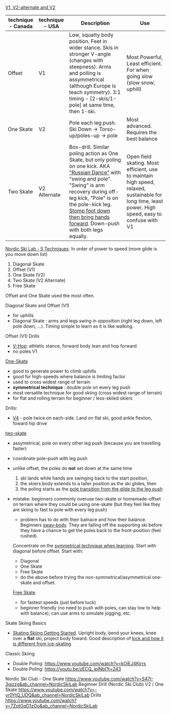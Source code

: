 

[V1, V2-alternate and V2](https://youtu.be/_KxUZkVcqpk)


|technique - Canada|technique - USA|Description|Use|
|--|--|--|--|
|Offset|V1|Low, squatty body position. Feet in wider stance.  Skis in stronger V-angle (changes with steepness).  Arms and polling is assymmetrical (although Europe is teach symmetry). 3:1 timing - [2-skis/1-pole] at same time, then 1-ski.   |Most Powerful, Least efficient.   For when going slow (slow snow, uphill)|
|One Skate|V2|Pole each leg push.  Ski Down -> Torso-up/poles-up -> pole|Most advanced.  Requires the best balance|
|Two Skate|V2 Alternate|Box-drill.  Similar poling action as One Skate, but only poling on one kick.   AKA ["Russian Dance"](https://www.youtube.com/watch?v=i2vfnmRfYCk) with "swing and pole".  "Swing" is arm recovery during off-leg kick, "Pole" is on the pole-kick leg. [Stomp foot down then bring hands forward](https://youtu.be/i2vfnmRfYCk?t=73).  Down-push with both legs equally.|Open field skating.  Most efficient, use to maintain high speed, relaxed, sustainable for long time, least power.  High speed, easy to confuse with V1|

[Nordic Ski Lab - 5 Techniques](https://www.youtube.com/watch?v=QEJnPtrtri4).  In order of power to speed (more glide is you move down list)
1. Diagonal Skate
1. Offset (V1)
1. One Skate (V2)
1. Two Skate (V2 Alternate)
1. Free Skate

Offset and One Skate used the most often.

Diagonal Skate and Offset (V1)
- for uphills
- Diagonal Skate : arms and legs swing in opposition (right leg down, left pole down, ...).  Timing simple to learn as it is like walking.

Offset (V1) Drills
- [V-Hop](https://youtu.be/bnFM5x6jYxo?t=38): athletic stance, forward body lean and hop forward
- no poles V1



[One-Skate](https://youtu.be/QEJnPtrtri4?t=248)
- good to generate power to climb uphills
- good for high-speeds where balance is limiting factor
- used to cross widest range of terrain
- __symmetrical technique__ : double pole on every leg push
- most versatile technique for good skiing (cross widest range of terrain)
- for flat and rolling terrain for beginner / less-skiled skiers  

Drills:
- [V4](https://youtu.be/bnFM5x6jYxo?t=86) - pole twice on each-side.  Land on flat ski, good ankle flexiion, foward hip drive



[two-skate](https://youtu.be/QEJnPtrtri4?t=290)
- assymetrical, pole on every other leg push (because you are travelling faster)
- coordinate pole-push with leg push
- unlike offset, the poles do __not__ set down at the same time
  1. ski lands while hands are swinging back to the start position,
  2. the skiers body extends to a taller position as the ski glides, then
  3. the poling starts as the [pole transition from the glide to the leg push](https://youtu.be/QEJnPtrtri4?t=328)
- mistake: beginners commonly overuse two-skate or homemade-offset on terrain where they could be using one-skate (but they feel like they are skiing to fast to pole with every leg push)
  - problem has to do with their balnace and how their balance.   Beginners [sway-body](https://youtu.be/QEJnPtrtri4?t=362).  They are falling off the supporting ski before they have a chance to get the poles back to the front-position (feel rushed).  

  Concentrate on the [symmetrical technique when learning](https://youtu.be/QEJnPtrtri4?t=390).  Start with diagonal before offset.  Start with:
  - Diagonal
  - One Skate
  - Free Skate
  - do the above before trying the non-symmetrical/asymmetrical one-skate and offset.

  [Free Skate](https://youtu.be/QEJnPtrtri4?t=417)
  - for fastest speeds (just before tuck)
  - beginner friendly (no need to push with poles, can stay low to help with balance), can use arms to simulate jogging, etc.

Skate Skiing Basics
- [Skating Skiing Getting Started](https://www.youtube.com/watch?v=5WVLk5suruI).  Upright body, bend your knees, knee over a __flat__ ski, project body foward.  Good description of [kick and how it is different from ice-skating](https://youtu.be/5WVLk5suruI?t=163)


Classic Skiing
- Double Poling: https://www.youtube.com/watch?v=kOjEJ4Kjrrs
- Double Poling: https://youtu.be/zECQ_jplNbI?t=243


Nordic Ski Club - One Skate
https://www.youtube.com/watch?v=S47I-3gjzzg&ab_channel=NordicSkiLab
Beginner Drill (Nordic Ski Club) V2 / One Skate
https://www.youtube.com/watch?v=-yr0YtQ_UDQ&ab_channel=NordicSkiLab
Drills
 https://www.youtube.com/watch?v=7ZqtGqD1zOo&ab_channel=NordicSkiLab

